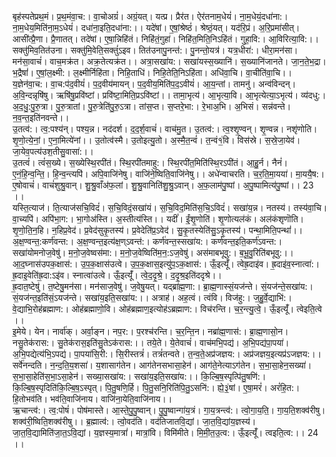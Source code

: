 

  
बृह॑स्पतेप्रथ॒मं। प्र॒थ॒मंवा॒च:। वा॒चोअग्रं॑। अग्रं॒यत्। यत्प्र। प्रैर॑त। ऐर॑तनाम॒धेयं॑। ना॒म॒धेयं॒दधा॑ना:। ना॒म॒धेय॒मिति॑ना॒म॒ऽधेयं॑। दधा॑ना॒इति॒दधा॑ना:।। यदे॑षां। ए॒षां॒श्रेष्ठं॑। श्रेष्ठं॒यत्। यद॑रि॒प्रं। अ॒रि॒प्रमा॑सीत्। आसी॑त्प्रै॒णा। प्रै॒णातत्। तदे॑षां। ए॒षा॒न्निहि॑तं। निहि॑तं॒गुहा॑। निहि॑त॒मिति॒निऽहि॑तं। गुहा॒वि:। आ॒विरित्या॒वि:।।  
सक्तु॑मिव॒तित॑उना। सक्तु॑मि॒वेति॒सक्तुं॑ऽइव। तित॑उनापु॒नन्त॑:। पु॒नन्तो॒यत्र॑। यत्र॒धीरा॑:। धीरा॒मन॑सा। मन॑सा॒वाचं॑। वाच॒मक्र॑त। अक्र॒तेत्यक्र॑त।। अत्रा॒सखा॑य:। सखा॑यस्स॒ख्यानि॑। स॒ख्यानि॑जानते। जा॒न॒ते॒भ॒द्रा। भ॒द्रैषां॑। ए॒षां॒ल॒क्ष्मी:। ल॒क्ष्मीर्निहि॑ता। निहि॒ताधि॑। निहि॒तेति॒निऽहि॑ता। अधि॑वा॒चि। वा॒चीति॑वा॒चि।।  
य॒ज्ञेन॑वा॒च:। वा॒च:प॑द॒वीयं॑। प॒द॒वीय॑मायन्। प॒द॒वीय॒मिति॑प॒द॒ऽवीयं॑। आ॒य॒न्तां। तामनु॑। अन्व॑विन्दन्। अ॒वि॒न्दन्नृषि॑षु। ऋषि॑षु॒प्रवि॑ष्टां। प्रवि॑ष्टा॒मिति॒प्रऽवि॑ष्टां।। तामा॒भृत्य॑। आ॒भृत्या॒वि। आ॒भृत्येत्या॒ऽभृत्य॑। व्य॑दधु:। अ॒द॒धु॒:पु॒रु॒त्रा। पु॒रु॒त्रातां। पु॒रु॒त्रेति॑पु॒रु॒ऽत्रा। तांस॒प्त। स॒प्तरे॒भा:। रे॒भाअ॒भि। अ॒भिसं। सन्न॑वन्ते। न॒व॒न्त॒इति॑नवन्ते।।  
उ॒तत्व॑:। त्व॒:पश्य॑न्। पश्य॒न्न। नद॑दर्श। द॒द॒र्श॒वाचं॑। वाच॑मु॒त। उ॒तत्व॑:। त्व॒श्शृ॒ण्वन्। शृ॒ण्वन्न। नशृ॑णोति। शृ॒णो॒त्ये॒नां॒। ए॒ना॒मित्ये॑नां।। उ॒तोत्व॑स्मै। उ॒तोइत्यु॒तो। अ॒स्मै॒त॒न्वं॑। त॒न्वं१॒॑वि। विस॑स्रे। स॒स्रे॒जा॒येव॑। जा॒येव॒पत्य॑उश॒तीसु॒वासा॑:।।  
उ॒तत्वं॑। त्वं॑स॒ख्ये। स॒ख्येस्थि॒रपी॑तं। स्थि॒रपी॑तमाहु:। स्थि॒रपी॑त॒मिति॑स्थि॒रऽपी॑तं। आ॒हु॒र्न। नैनं॑। ए॒नं॒हि॒न्व॒न्ति॒। हि॒न्व॒न्त्यपि॑। अपि॒वाजि॑नेषु। वाजि॑ने॒ष्विति॒वाजि॑नेषु।। अधे॑न्वाचरति। च॒र॒ति॒मा॒यया॑। मा॒ययै॒ष:। ए॒षोवाचं॑। वाचं॑शुश्रु॒वान्। शु॒श्रु॒वाँअ॑फ॒लां। शु॒श्रु॒वानिति॑शु॒श्रु॒ऽवान्। अ॒फ॒लाम॑पु॒ष्पां। अ॒पु॒ष्पामित्य॑पु॒ष्पां।। 23 ।।  
यस्ति॒त्याज॑। ति॒त्याज॑सचि॒विदं॑। स॒चि॒विदं॒सखा॑यं। स॒चि॒विद॒मिति॑स॒चि॒ऽविदं॑। सखा॑य॒न्न। नतस्य॑। तस्य॑वा॒चि। वा॒च्यपि॑। अपि॑भा॒ग:। भा॒गोअ॑स्ति। अ॒स्तीत्य॑स्ति।। यदीं॑। ईं॒शृ॒णोति॑। शृ॒णोत्यल॑कं। अल॑कंशृणॊति। शृ॒णो॒ति॒न॒हि। न॒हिप्र॒वेद॑। प्र॒वेद॑सुकृ॒तस्य॑। प्र॒वेदेति॑प्र॒ऽवेद॑। सु॒कृ॒तस्येति॑सु॒ऽकृ॒तस्य॑। पन्था॒मिति॒पन्थां॑।।  
अ॒क्ष॒ण्वन्त॒:कर्ण॑वन्त:। अ॒क्ष॒ण्वन्त॒इत्य॑क्ष॒ण्ऽवन्त॑:। कर्ण॑वन्त॒स्सखा॑य:। कर्ण॑वन्त॒इति॒कर्ण॑ऽवन्त:। सखा॑योमनोज॒वेषु॑। म॒नो॒ज॒वेष्वस॑मा:। म॒नो॒ज॒वेष्विति॑म॒न॒:ऽज॒वेषु॑। अस॑माबभूवु:। ब॒भू॒वु॒रिति॑बभूवु:।। आ॒द॒घ्नास॑उपक॒क्षास॑:। उ॒प॒क॒क्षास॑उत्वे। उ॒प॒क॒क्षास॒इत्यु॑प॒ऽक॒क्षास॑:। ऊँ॒इत्यूँ॑। त्वेह्र॒दाइ॑व। ह्र॒दाइ॑व॒स्नात्वा॑:। ह्र॒दाइ॒वेति॑ह्र॒दा:ऽइ॑व। स्नात्वा॑उत्वे। ऊँ॒इत्यूँ॑। त्वे॒द॒दृ॒श्रे॒। द॒दृ॒श्र॒इति॑ददृश्रे।।  
ह्र॒दात॒ष्टेषु॑। त॒ष्टेषु॒मन॑सा। मन॑साज॒वेषु॑। ज॒वेषु॒यत्। यद्ब्रा॑ह्म॒णा:। ब्रा॒ह्म॒णास्सं॒यज॑न्ते। सं॒यज॑न्ते॒सखा॑य:। सं॒यज॑न्त॒इति॑सं॒ऽयज॑न्ते। सखा॑य॒इति॒सखा॑य:।। अत्राह॑। अह॒त्वं। त्वंवि। विज॑हु:। ज॒हु॒र्वे॒द्याभि॑:। वे॒द्याभि॒रोह॑ब्रह्माण:। ओह॑ब्रह्माणो॒वि। ओह॑ब्रह्माण॒इत्योह॑ऽब्रह्माण:। विच॑रन्ति। च॒र॒न्त्यु॒त्वे॒। ऊँ॒इत्यूँ॑। त्वेइति॒त्वे ।।  
इ॒मेये। येन। नार्वा॑क्। अर्वा॒ङ्न। नप॒र:। प॒रश्च॑रन्ति। च॒र॒न्ति॒न। नब्रा॑ह्म॒णास॑:। ब्रा॒ह्म॒णासो॒न। नसु॒तेक॑रास:। सु॒तेक॑रास॒इति॑सु॒तेऽक॑रास:।। तये॒ते। ये॒तेवाचं॑। वाच॑मभि॒पद्य॑। अ॒भि॒पद्य॑पा॒पया॑। अ॒भि॒पद्येत्य॑भि॒ऽपद्य॑। पा॒पया॑सि॒री:। सि॒रीस्तत्रं॑। तत्रं॑तन्वते। त॒न्व॒ते॒अप्र॑जज्ञय:। अप्र॑जज्ञय॒इत्यप्र॑ऽजज्ञय:।।  
सर्वे॑नन्दति। न॒न्द॒ति॒य॒शसा॑। य॒शासाग॑तेन। आग॑तेनसभासा॒हेन॑। आग॑ते॒नेत्याऽग॑तेन। स॒भा॒सा॒हेन॒सख्या॑। स॒भा॒सा॒हेति॑स॒भा॒ऽसा॒हेन॑। सख्या॒सखा॑य:। सखा॑य॒इति॒सखा॑य:।। कि॒ल्बि॒ष॒स्पृत्पि॑तु॒षणि॑:। कि॒ल्बि॒ष॒स्पृदिति॑कि॒ल्बि॒ष॒ऽस्पृत्। पि॒तु॒षणि॒र्हि। पि॒तु॒सनि॒रिति॑पि॒तु॒ऽसनि॑:। ह्ये॒३॒॑षां। ए॒षा॒मरं॑। अरं॑हि॒त:। हि॒तोभव॑ति। भव॑ति॒वाजि॑नाय। वाजि॑ना॒येति॒वाजि॑नाय।।  
ऋ॒चान्त्व॑:। त्व॒:पोषं॑। पोष॑मास्ते। आ॒स्ते॒पु॒पु॒ष्वान्। पु॒पु॒ष्वान्गा॑य॒त्रं। गा॒य॒त्रन्त्व॑:। त्वो॒गा॒य॒ति॒। गा॒य॒ति॒शक्व॑रीषु। शक्व॑री॒ष्विति॒शक्व॑रीषु।। ब्र॒ह्मात्व॑:। त्वो॒वद॑ति। वद॑तिजातवि॒द्यां। जा॒त॒वि॒द्यांय॒ज्ञस्य॑। जा॒त॒वि॒द्यामिति॑जा॒त॒ऽवि॒द्यां। य॒ज्ञस्य॒मात्रां॑। मात्रां॒वि। विमि॑मीते। मि॒मी॒त॒उ॒त्व:। ऊँ॒इत्यूँ॑। त्वइति॒त्व:।। 24 ।।  
